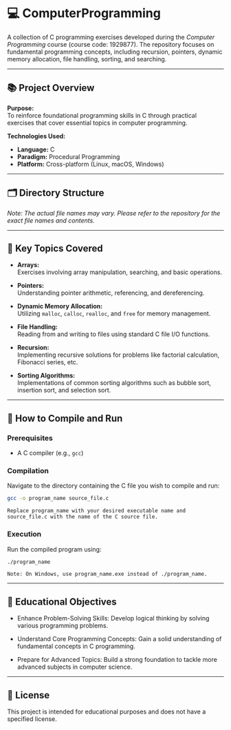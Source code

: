 # 💻 ComputerProgramming

A collection of C programming exercises developed during the *Computer Programming* course (course code: 1929877). The repository focuses on fundamental programming concepts, including recursion, pointers, dynamic memory allocation, file handling, sorting, and searching.

---

## 📚 Project Overview

**Purpose:**  
To reinforce foundational programming skills in C through practical exercises that cover essential topics in computer programming.

**Technologies Used:**
- **Language:** C
- **Paradigm:** Procedural Programming
- **Platform:** Cross-platform (Linux, macOS, Windows)

---

## 🗂️ Directory Structure


*Note: The actual file names may vary. Please refer to the repository for the exact file names and contents.*

---

## 🧠 Key Topics Covered

- **Arrays:**  
  Exercises involving array manipulation, searching, and basic operations.

- **Pointers:**  
  Understanding pointer arithmetic, referencing, and dereferencing.

- **Dynamic Memory Allocation:**  
  Utilizing `malloc`, `calloc`, `realloc`, and `free` for memory management.

- **File Handling:**  
  Reading from and writing to files using standard C file I/O functions.

- **Recursion:**  
  Implementing recursive solutions for problems like factorial calculation, Fibonacci series, etc.

- **Sorting Algorithms:**  
  Implementations of common sorting algorithms such as bubble sort, insertion sort, and selection sort.

---

## 🧪 How to Compile and Run

### Prerequisites

- A C compiler (e.g., `gcc`)

### Compilation

Navigate to the directory containing the C file you wish to compile and run:

```bash
gcc -o program_name source_file.c
```

```Replace program_name with your desired executable name and source_file.c with the name of the C source file.```

### Execution

Run the compiled program using:

```bash
./program_name
```

```Note: On Windows, use program_name.exe instead of ./program_name.```

---

## 📌 Educational Objectives

- Enhance Problem-Solving Skills:
Develop logical thinking by solving various programming problems.

- Understand Core Programming Concepts:
Gain a solid understanding of fundamental concepts in C programming.

- Prepare for Advanced Topics:
Build a strong foundation to tackle more advanced subjects in computer science.

---

## 📎 License
This project is intended for educational purposes and does not have a specified license.

